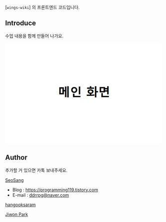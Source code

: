[`wings-wiki`] 의 프론트엔드 코드입니다.

## Introduce

수업 내용을 함께 만들어 나가요.


<p align="center">
  <img src="./public/main_temp.png">
</p>


## Author

추가할 거 있으면 카톡 보내주세요.

[SeoSang](https://github.com/SeoSang)
- Blog : https://programming119.tistory.com
- E-mail : ddrrpg@naver.com

[hangooksaram](https://github.com/hangooksaram)

[Jiwon Park](https://github.com/qwes98)